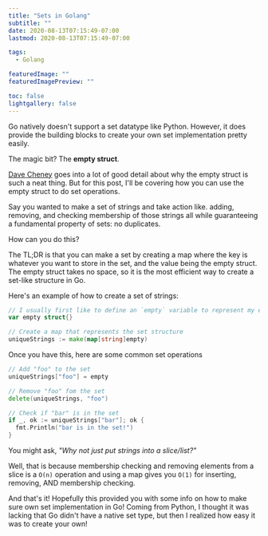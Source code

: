 ```yaml
---
title: "Sets in Golang"
subtitle: ""
date: 2020-08-13T07:15:49-07:00
lastmod: 2020-08-13T07:15:49-07:00

tags:
  - Golang

featuredImage: ""
featuredImagePreview: ""

toc: false
lightgallery: false
---
```


Go natively doesn't support a set datatype like Python. However, it does provide the building blocks to create your own set implementation pretty easily.

The magic bit? The **empty struct**.

[Dave Cheney](https://dave.cheney.net/2014/03/25/the-empty-struct) goes into a lot of good detail about why the empty struct is such a neat thing. But for this post, I'll be covering how you can use the empty struct to do set operations.
<!--more-->

Say you wanted to make a set of strings and take action like. adding, removing, and checking membership of those strings all while guaranteeing a fundamental property of sets: no duplicates.

How can you do this?

The TL;DR is that you can make a set by creating a map where the key is whatever you want to store in the set, and the value being the empty struct. The empty struct takes no space, so it is the most efficient way to create a set-like structure in Go. 

Here's an example of how to create a set of strings:

```go
// I usually first like to define an `empty` variable to represent my empty struct
var empty struct{}

// Create a map that represents the set structure
uniqueStrings := make(map[string]empty)
```

Once you have this, here are some common set operations

```go
// Add "foo" to the set
uniqueStrings["foo"] = empty

// Remove "foo" fom the set
delete(uniqueStrings, "foo")

// Check if "bar" is in the set
if _, ok := uniqueStrings["bar"]; ok {
  fmt.Println("bar is in the set!")
}
```

You might ask, *"Why not just put strings into a slice/list?"*

Well, that is because membership checking and removing elements from a slice is a `O(n)` operation and using a map gives you `O(1)` for inserting, removing, AND membership checking.

And that's it! Hopefully this provided you with some info on how to make sure own set implementation in Go! Coming from Python, I thought it was lacking that Go didn't have a native set type, but then I realized how easy it was to create your own!
